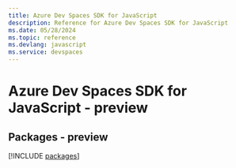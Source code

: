 ```yaml
---
title: Azure Dev Spaces SDK for JavaScript
description: Reference for Azure Dev Spaces SDK for JavaScript
ms.date: 05/28/2024
ms.topic: reference
ms.devlang: javascript
ms.service: devspaces
---
```

# Azure Dev Spaces SDK for JavaScript - preview
## Packages - preview
[!INCLUDE [packages](dev-spaces-index.md)]
